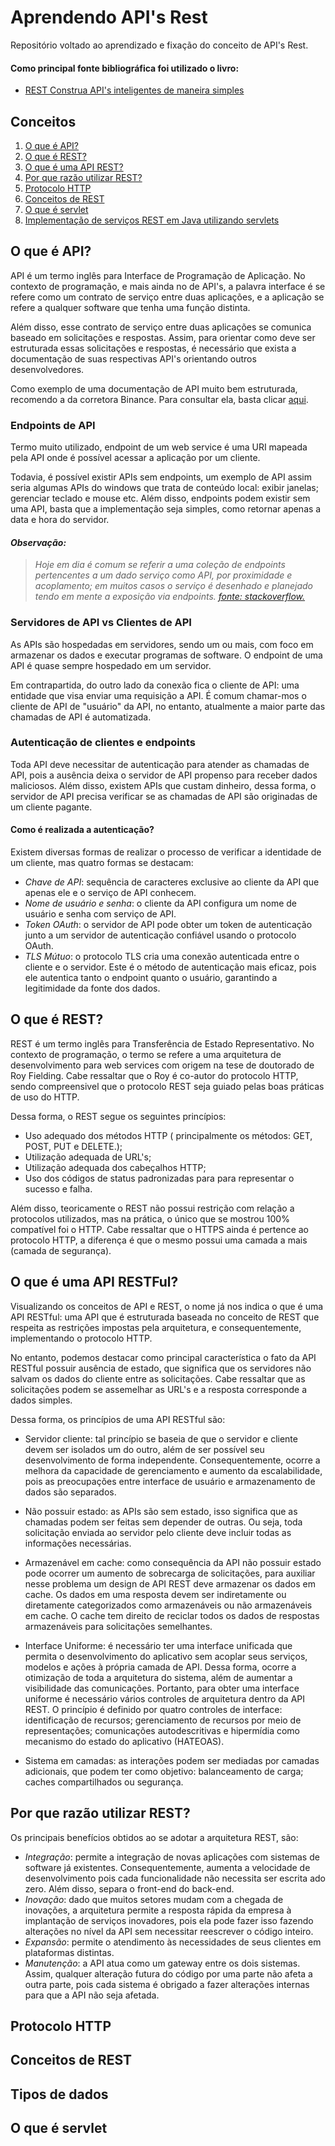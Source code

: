 # Aprendendo API's Rest

Repositório voltado ao aprendizado e fixação do conceito de API's Rest.

#### Como principal fonte bibliográfica foi utilizado o livro:

* [REST Construa API's inteligentes de maneira simples](https://www.casadocodigo.com.br/pages/sumario-apis-rest)

## Conceitos

1. [O que é API?](#oqueeapi)
2. [O que é REST?](#oqueerest)
3. [O que é uma API REST?](#oqueeapirest)
4. [Por que razão utilizar REST?](#utilizarrest)
5. [Protocolo HTTP](#protocolohttp)
6. [Conceitos de REST](#conceitosrest)
7. [O que é servlet](#oqueeservlet)
8. [Implementação de serviços REST em Java utilizando servlets](#implementandocomjava)

<div id='oqueeapi'/>

## O que é API?

API é um termo inglês para Interface de Programação de Aplicação. No contexto de programação, e mais ainda no de API's, a palavra interface é se refere como um contrato de serviço entre duas aplicações, e a aplicação se refere a qualquer software que tenha uma função distinta. 

Além disso, esse contrato de serviço entre duas aplicações se comunica baseado em solicitações e respostas. Assim, para orientar como deve ser estruturada essas solicitações e respostas, é necessário que exista a documentação de suas respectivas API's orientando outros desenvolvedores. 

Como exemplo de uma documentação de API muito bem estruturada, recomendo a da corretora Binance. Para consultar ela, basta clicar [aqui](https://binance-docs.github.io/apidocs/spot/en/#change-log).

### Endpoints de API

Termo muito utilizado, endpoint de um web service é uma URI mapeada pela API onde é possível acessar a aplicação por um cliente. 

Todavia, é possível existir APIs sem endpoints, um exemplo de API assim seria algumas APIs do windows que trata de conteúdo local: exibir janelas; gerenciar teclado e mouse etc. Além disso, endpoints podem existir sem uma API, basta que a implementação seja simples, como retornar apenas a data e hora do servidor.

#### *Observação:*

>*Hoje em dia é comum se referir a uma coleção de endpoints pertencentes a um dado serviço como API, por proximidade e acoplamento; em muitos casos o serviço é desenhado e planejado tendo em mente a exposição via endpoints. [fonte: stackoverflow.](https://pt.stackoverflow.com/questions/86399/qual-a-diferen%C3%A7a-entre-endpoint-e-api#:~:text=Um%20endpoint%20de%20um%20web,e%20ferramentas%20para%20construir%20aplica%C3%A7%C3%B5es.)*

### Servidores de API vs Clientes de API

As APIs são hospedadas em servidores, sendo um ou mais, com foco em armazenar os dados e executar programas de software. O endpoint de uma API é quase sempre hospedado em um servidor.

Em contrapartida, do outro lado da conexão fica o cliente de API: uma entidade que visa enviar uma requisição a API. É comum chamar-mos o cliente de API de "usuário" da API, no entanto, atualmente a maior parte das chamadas de API é automatizada.

### Autenticação de clientes e endpoints

Toda API deve necessitar de autenticação para atender as chamadas de API, pois a ausência deixa o servidor de API propenso para receber dados maliciosos. Além disso, existem APIs que custam dinheiro, dessa forma, o servidor de API precisa verificar se as chamadas de API são originadas de um cliente pagante.

#### Como é realizada a autenticação?

Existem diversas formas de realizar o processo de verificar a identidade de um cliente, mas quatro formas se destacam:

* *Chave de API*: sequência de caracteres exclusive ao cliente da API que apenas ele e o serviço de API conhecem.
* *Nome de usuário e senha*: o cliente da API configura um nome de usuário e senha com serviço de API.
* *Token OAuth*: o servidor de API pode obter um token de autenticação junto a um servidor de autenticação confiável usando o protocolo OAuth.
* *TLS Mútuo*: o protocolo TLS cria uma conexão autenticada entre o cliente e o servidor. Este é o método de autenticação mais eficaz, pois ele autentica tanto o endpoint quanto o usuário, garantindo a legitimidade da fonte dos dados.


<div id='oqueerest'/>

## O que é REST?

REST é um termo inglês para Transferência de Estado Representativo. No contexto de programação, o termo se refere a uma arquitetura de desenvolvimento para web services com origem na tese de doutorado de Roy Fielding. Cabe ressaltar que o Roy é co-autor do protocolo HTTP, sendo compreensivel que o protocolo REST seja guiado pelas boas práticas de uso do HTTP.

Dessa forma, o REST segue os seguintes princípios:
* Uso adequado dos métodos HTTP ( principalmente os métodos: GET, POST, PUT e DELETE.);
* Utilização adequada de URL's;
* Utilização adequada dos cabeçalhos HTTP;
* Uso dos códigos de status padronizadas para para representar o sucesso e falha.

Além disso, teoricamente o REST não possui restrição com relação a protocolos utilizados, mas na prática, o único que se mostrou 100% compatível foi o HTTP. Cabe ressaltar que o HTTPS ainda é pertence ao protocolo HTTP, a diferença é que o mesmo possui uma camada a mais (camada de segurança).


<div id='oqueeapirest'/>

## O que é uma API RESTFul?

Visualizando os conceitos de API e REST, o nome já nos indica o que é uma API RESTful: uma API que é estruturada baseada no conceito de REST que respeita as restrições impostas pela arquitetura, e consequentemente, implementando o protocolo HTTP.

No entanto, podemos destacar como principal característica o fato da API RESTful possuir ausência de estado, que significa que os servidores não salvam os dados do cliente entre as solicitações. Cabe ressaltar que as solicitações podem se assemelhar as URL's e a resposta corresponde a dados simples.

Dessa forma, os princípios de uma API RESTful são:
* Servidor cliente: tal princípio se baseia de que o servidor e cliente devem ser isolados um do outro, além de ser possível seu desenvolvimento de forma independente. Consequentemente, ocorre a melhora da capacidade de gerenciamento e aumento da escalabilidade, pois as preocupações entre interface de usuário e armazenamento de dados são separados. 

* Não possuir estado: as APIs são sem estado, isso significa que as chamadas podem ser feitas sem depender de outras. Ou seja, toda solicitação enviada ao servidor pelo cliente deve incluir todas as informações necessárias.

* Armazenável em cache: como consequência da API não possuir estado pode ocorrer um aumento de sobrecarga de solicitações, para auxiliar nesse problema um design de API REST deve armazenar os dados em cache. Os dados em uma resposta devem ser indiretamente ou diretamente categorizados como armazenáveis ou não armazenáveis em cache. 
O cache tem direito de reciclar todos os dados de respostas armazenáveis para solicitações semelhantes.

* Interface Uniforme: é necessário ter uma interface unificada que permita o desenvolvimento do aplicativo sem acoplar seus serviços, modelos e ações à própria camada de API. Dessa forma, ocorre a otimização de toda a arquitetura do sistema, além de aumentar a visibilidade das comunicações. Portanto, para obter uma interface uniforme é necessário vários controles de arquitetura dentro da API REST. O princípio é definido por quatro controles de interface: identificação de recursos; gerenciamento de recursos por meio de representações; comunicações autodescritivas e hipermídia como mecanismo do estado do aplicativo (HATEOAS).

* Sistema em camadas: as interações podem ser mediadas por camadas adicionais, que podem ter como objetivo: balanceamento de carga; caches compartilhados ou segurança.


## Por que razão utilizar REST?

Os principais benefícios obtidos ao se adotar a arquitetura REST, são:

* *Integração*: permite a integração de novas aplicações com sistemas de software já existentes. Consequentemente, aumenta a velocidade de desenvolvimento pois cada funcionalidade não necessita ser escrita ado zero. Além disso, separa o front-end do back-end. 
* *Inovação*: dado que muitos setores mudam com a chegada de inovações, a arquitetura permite a resposta rápida da empresa à implantação de serviços inovadores, pois ela pode fazer isso fazendo alterações no nível da API sem necessitar reescrever o código inteiro.
* *Expansão*: permite o atendimento às necessidades de seus clientes em plataformas distintas.
* *Manutenção*: a API atua como um gateway entre os dois sistemas. Assim, qualquer alteração futura do código por uma parte não afeta a outra parte, pois cada sistema é obrigado a fazer alterações internas para que a API não seja afetada.

<div id='protocolohttp'/>

## Protocolo HTTP



<div id='conceitosrest'/>

## Conceitos de REST


<div id='tiposdedados'/>

## Tipos de dados

<div id='oqueeservlet'/>

## O que é servlet

